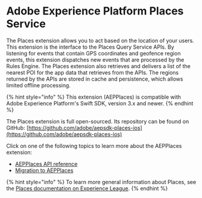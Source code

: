 # Adobe Experience Platform Places Service

The Places extension allows you to act based on the location of your users. This extension is the interface to the Places Query Service APIs. By listening for events that contain GPS coordinates and geofence region events, this extension dispatches new events that are processed by the Rules Engine. The Places extension also retrieves and delivers a list of the nearest POI for the app data that retrieves from the APIs. The regions returned by the APIs are stored in cache and persistence, which allows limited offline processing.

{% hint style="info" %}
This extension \(AEPPlaces\) is compatible with Adobe Experience Platform's Swift SDK, version 3.x and newer.
{% endhint %}

The Places extension is full open-sourced. Its repository can be found on GitHub: [https://github.com/adobe/aepsdk-places-ios](https://github.com/adobe/aepsdk-places-ios)

Click on one of the following topics to learn more about the AEPPlaces extension:

* [AEPPlaces API reference](places-usage-reference.md)
* [Migration to AEPPlaces](../../resources/migrate-to-swift.md)

{% hint style="info" %}
To learn more general information about Places, see the [Places documentation on Experience League](https://experienceleague.adobe.com/docs/places/using/places-ext-aep-sdks/places-extension/places-extension.html).
{% endhint %}

